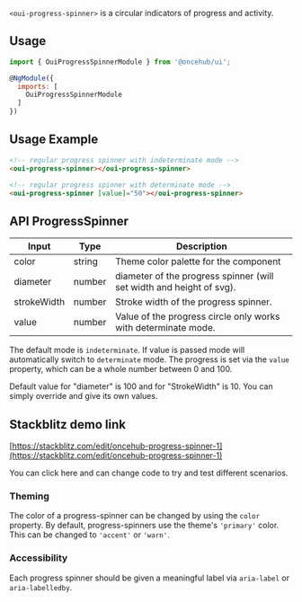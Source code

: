 `<oui-progress-spinner>` is a circular indicators of progress and activity.

## Usage

```js
import { OuiProgressSpinnerModule } from '@oncehub/ui';

@NgModule({
  imports: [
    OuiProgressSpinnerModule
  ]
})
```

## Usage Example

```html
<!-- regular progress spinner with indeterminate mode -->
<oui-progress-spinner></oui-progress-spinner>

<!-- regular progress spinner with determinate mode -->
<oui-progress-spinner [value]="50"></oui-progress-spinner>
```

## API ProgressSpinner

| Input       | Type   | Description                                                          |
| ----------- | ------ | -------------------------------------------------------------------- |
| color       | string | Theme color palette for the component                                |
| diameter    | number | diameter of the progress spinner (will set width and height of svg). |
| strokeWidth | number | Stroke width of the progress spinner.                                |
| value       | number | Value of the progress circle only works with determinate mode.       |

The default mode is `indeterminate`. If value is passed mode will automatically switch to `determinate` mode. The progress is set via the `value` property, which can be a whole number between 0 and 100.

Default value for "diameter" is 100 and for "StrokeWidth" is 10. You can simply override and give its own values.

## Stackblitz demo link

[https://stackblitz.com/edit/oncehub-progress-spinner-1](https://stackblitz.com/edit/oncehub-progress-spinner-1)

You can click here and can change code to try and test different scenarios.

### Theming

The color of a progress-spinner can be changed by using the `color` property. By default,
progress-spinners use the theme's `'primary'` color. This can be changed to `'accent'` or `'warn'`.

### Accessibility

Each progress spinner should be given a meaningful label via `aria-label` or `aria-labelledby`.
